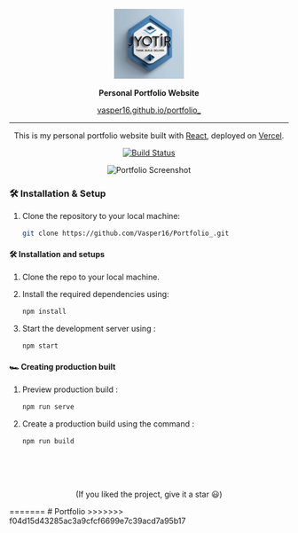 <p align="center">
  <img src="./src/images/jyotir_logo.png" width="25%" alt="Jyotiraditya Logo" />
</p>

<p align="center">
  <b>Personal Portfolio Website</b>
</p>

<p align="center">
  <a href="https://vasper16.github.io/portfolio_" target="_blank">vasper16.github.io/portfolio_</a>
</p>

---

<p align="center">
  This is my personal portfolio website built with <a href="https://reactjs.org" target="_blank" rel="noopener noreferrer">React</a>, deployed on <a href="https://vercel.com" target="_blank" rel="noopener noreferrer">Vercel</a>.
</p>

<p align="center">
  <a href="https://github.com/Vasper16/Portfolio_/actions" target="_blank" rel="noopener noreferrer">
    <img src="https://github.com/Vasper16/Portfolio_/workflows/Build/badge.svg" alt="Build Status" />
  </a>
</p>

<p align="center">
  <img src="./src/images/displayImg.png" alt="Portfolio Screenshot" />

</p>

### 🛠 Installation & Setup

1. Clone the repository to your local machine:

   ```bash
   git clone https://github.com/Vasper16/Portfolio_.git


#### 🛠 Installation and setups

1. Clone the repo to your local machine.
2. Install the required dependencies using:

   ```javascript
   npm install

   ```

3. Start the development server using :

   ```javascript
   npm start
   ```

#### 🏎 Creating production built

1. Preview production build :

   ```javascript
   npm run serve
   ```

2. Create a production build using the command :

   ```javascript
   npm run build
   ```

<br>
<br>
<br>

<p align='center'>
(If you liked the project, give it a star 😃)
</p>
=======
# Portfolio
>>>>>>> f04d15d43285ac3a9cfcf6699e7c39acd7a95b17
